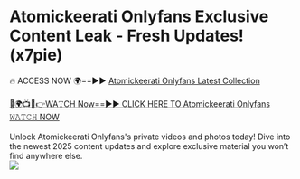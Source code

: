 # Atomickeerati Onlyfans Exclusive Content Leak - Fresh Updates! (x7pie)

🔥 ACCESS NOW 🌍==►► <a href="https://tinyurl.com/kvy9nzfs" rel="nofollow">Atomickeerati Onlyfans Latest Collection</a>
<br><br>
[🔴🌍📺📱👉WA𝚃CH Now==►► CLICK HERE TO Atomickeerati Onlyfans 𝚆𝙰𝚃𝙲𝙷 NOW](https://tinyurl.com/kvy9nzfs)
<br><br>
Unlock Atomickeerati Onlyfans's private videos and photos today! Dive into the newest 2025 content updates and explore exclusive material you won’t find anywhere else.
<br>
<a href="https://tinyurl.com/kvy9nzfs" rel="nofollow" data-target="animated-image.originalLink"><img src="https://camo.githubusercontent.com/8a4f000d20f83aca3bf7ec5f350d767afa0574a8a352519fd8cfa583a6f93a33/68747470733a2f2f692e696d6775722e636f6d2f644a486b345a712e676966" data-canonical-src="https://i.imgur.com/dJHk4Zq.gif" style="max-width: 100%; display: inline-block;" data-target="animated-image.originalImage"></a>
<br>
